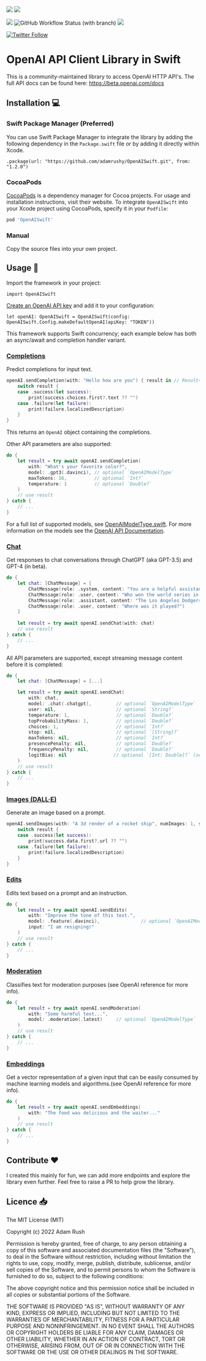 [![](https://img.shields.io/endpoint?url=https%3A%2F%2Fswiftpackageindex.com%2Fapi%2Fpackages%2Fadamrushy%2FOpenAISwift%2Fbadge%3Ftype%3Dswift-versions)](https://swiftpackageindex.com/adamrushy/OpenAISwift)
[![](https://img.shields.io/endpoint?url=https%3A%2F%2Fswiftpackageindex.com%2Fapi%2Fpackages%2Fadamrushy%2FOpenAISwift%2Fbadge%3Ftype%3Dplatforms)](https://swiftpackageindex.com/adamrushy/OpenAISwift)

![](https://img.shields.io/github/license/adamrushy/OpenAISwift)
![GitHub Workflow Status (with branch)](https://img.shields.io/github/actions/workflow/status/adamrushy/OpenAISwift/swift.yml?branch=main)
[![](https://img.shields.io/badge/SPM-supported-DE5C43.svg?style=flat)](https://swift.org/package-manager/)

[![Twitter Follow](https://img.shields.io/twitter/follow/adam9rush?style=social)](https://twitter.com/adam9rush)

# OpenAI API Client Library in Swift

This is a community-maintained library to access OpenAI HTTP API's. The full API docs can be found here:
https://beta.openai.com/docs

## Installation 💻

### Swift Package Manager (Preferred)

You can use Swift Package Manager to integrate the library by adding the following dependency in the `Package.swift` file or by adding it directly within Xcode.

`.package(url: "https://github.com/adamrushy/OpenAISwift.git", from: "1.2.0")`

### CocoaPods

[CocoaPods](https://cocoapods.org) is a dependency manager for Cocoa projects. For usage and installation instructions, visit their website. To integrate `OpenAISwift` into your Xcode project using CocoaPods, specify it in your `Podfile`:

```ruby
pod 'OpenAISwift'
```

### Manual

Copy the source files into your own project.

## Usage 🤩

Import the framework in your project:

`import OpenAISwift`

[Create an OpenAI API key](https://platform.openai.com/account/api-keys) and add it to your configuration:

`let openAI: OpenAISwift = OpenAISwift(config: OpenAISwift.Config.makeDefaultOpenAI(apiKey: "TOKEN"))`

This framework supports Swift concurrency; each example below has both an async/await and completion handler variant.

### [Completions](https://platform.openai.com/docs/api-reference/completions)

Predict completions for input text.

```swift
openAI.sendCompletion(with: "Hello how are you") { result in // Result<OpenAI, OpenAIError>
    switch result {
    case .success(let success):
        print(success.choices.first?.text ?? "")
    case .failure(let failure):
        print(failure.localizedDescription)
    }
}
```

This returns an `OpenAI` object containing the completions.

Other API parameters are also supported:

```swift
do {
    let result = try await openAI.sendCompletion(
        with: "What's your favorite color?",
        model: .gpt3(.davinci), // optional `OpenAIModelType`
        maxTokens: 16,          // optional `Int?`
        temperature: 1          // optional `Double?`
    )
    // use result
} catch {
    // ...
}
```

For a full list of supported models, see [OpenAIModelType.swift](https://github.com/adamrushy/OpenAISwift/blob/main/Sources/OpenAISwift/Models/OpenAIModelType.swift). For more information on the models see the [OpenAI API Documentation](https://beta.openai.com/docs/models).

### [Chat](https://platform.openai.com/docs/api-reference/chat)

Get responses to chat conversations through ChatGPT (aka GPT-3.5) and GPT-4 (in beta).

```swift
do {
    let chat: [ChatMessage] = [
        ChatMessage(role: .system, content: "You are a helpful assistant."),
        ChatMessage(role: .user, content: "Who won the world series in 2020?"),
        ChatMessage(role: .assistant, content: "The Los Angeles Dodgers won the World Series in 2020."),
        ChatMessage(role: .user, content: "Where was it played?")
    ]
                
    let result = try await openAI.sendChat(with: chat)
    // use result
} catch {
    // ...
}
```

All API parameters are supported, except streaming message content before it is completed:

```swift
do {
    let chat: [ChatMessage] = [...]

    let result = try await openAI.sendChat(
        with: chat,
        model: .chat(.chatgpt),         // optional `OpenAIModelType`
        user: nil,                      // optional `String?`
        temperature: 1,                 // optional `Double?`
        topProbabilityMass: 1,          // optional `Double?`
        choices: 1,                     // optional `Int?`
        stop: nil,                      // optional `[String]?`
        maxTokens: nil,                 // optional `Int?`
        presencePenalty: nil,           // optional `Double?`
        frequencyPenalty: nil,          // optional `Double?`
        logitBias: nil                 // optional `[Int: Double]?` (see inline documentation)
    )
    // use result
} catch {
    // ...
}
```

### [Images (DALL·E)](https://platform.openai.com/docs/api-reference/images/create)

Generate an image based on a prompt.

```swift
openAI.sendImages(with: "A 3d render of a rocket ship", numImages: 1, size: .size1024) { result in // Result<OpenAI, OpenAIError>
    switch result {
    case .success(let success):
        print(success.data.first?.url ?? "")
    case .failure(let failure):
        print(failure.localizedDescription)
    }
}
```

### [Edits](https://platform.openai.com/docs/api-reference/edits)

Edits text based on a prompt and an instruction.

```swift
do {
    let result = try await openAI.sendEdits(
        with: "Improve the tone of this text.",
        model: .feature(.davinci),               // optional `OpenAIModelType`
        input: "I am resigning!"
    )
    // use result
} catch {
    // ...
}
```

### [Moderation](https://platform.openai.com/docs/api-reference/moderations)

Classifies text for moderation purposes (see OpenAI reference for more info).

```swift
do {
    let result = try await openAI.sendModeration(
        with: "Some harmful text...",
        model: .moderation(.latest)     // optional `OpenAIModelType`
    )
    // use result
} catch {
    // ...
}
```

### [Embeddings](https://platform.openai.com/docs/api-reference/embeddings)

Get a vector representation of a given input that can be easily consumed by machine learning models and algorithms.(see OpenAI reference for more info).

```swift
do {
    let result = try await openAI.sendEmbeddings(
        with: "The food was delicious and the waiter..."
    )
    // use result
} catch {
    // ...
}
```

## Contribute ❤️

I created this mainly for fun, we can add more endpoints and explore the library even further. Feel free to raise a PR to help grow the library.

## Licence 📥

The MIT License (MIT)

Copyright (c) 2022 Adam Rush

Permission is hereby granted, free of charge, to any person obtaining a copy of this software and associated documentation files (the "Software"), to deal in the Software without restriction, including without limitation the rights to use, copy, modify, merge, publish, distribute, sublicense, and/or sell copies of the Software, and to permit persons to whom the Software is furnished to do so, subject to the following conditions:

The above copyright notice and this permission notice shall be included in all copies or substantial portions of the Software.

THE SOFTWARE IS PROVIDED "AS IS", WITHOUT WARRANTY OF ANY KIND, EXPRESS OR IMPLIED, INCLUDING BUT NOT LIMITED TO THE WARRANTIES OF MERCHANTABILITY, FITNESS FOR A PARTICULAR PURPOSE AND NONINFRINGEMENT. IN NO EVENT SHALL THE AUTHORS OR COPYRIGHT HOLDERS BE LIABLE FOR ANY CLAIM, DAMAGES OR OTHER LIABILITY, WHETHER IN AN ACTION OF CONTRACT, TORT OR OTHERWISE, ARISING FROM, OUT OF OR IN CONNECTION WITH THE SOFTWARE OR THE USE OR OTHER DEALINGS IN THE SOFTWARE.
